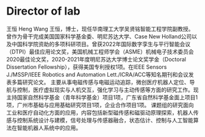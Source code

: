 # Director of lab
王恒   Heng Wang
王恒，博士，现任华南理工大学吴贤铭智能工程学院副教授。曾作为骨干完成美国国家科学基金委、明尼苏达大学、Case New Holland公司以及中国科学院资助的多项科研项目。曾获2022年国际数字孪生与平行智能会议（DTPI）最佳应用论文奖，美国机械工程师学会（ASME）机械电子技术委员会2020最佳论文奖，2020-2021年度明尼苏达大学博士论文奖学金（Doctoral Dissertation Fellowship），获得美国专利授权1项。在IEEE Sensors J./MSSP/IEEE Robotics and Automation Lett./ICRA/ACC等知名期刊和会议发表多篇研究论文。
主要从事电磁传感与电磁运动追踪，微创医疗机器人定位、导航与控制，医疗虚拟现实与人机交互，强化学习与主动传感等方面的研究工作。现主持国家自然科学基金（青年科学基金）项目1项，广东省自然科学基金面上项目1项，广州市基础与应用基础研究项目1项，企业合作项目1项。
课题组的研究面向工业和医疗自动化方面的应用，内容包括新型磁传感和磁驱动原理探索，机器人传感与控制系统设计与建模，信号处理与传感器融合，状态估计、控制与人工智能算法在智能机器人系统中的应用。
